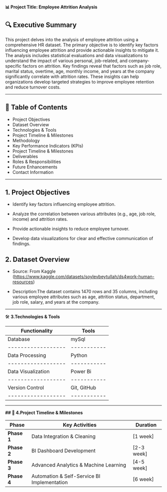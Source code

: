 **📊 Project Title: Employee Attrition Analysis**

**🔍 Executive Summary**
-----------------------

This project delves into the analysis of employee attrition using a comprehensive HR dataset. The primary objective is to identify key factors influencing employee attrition and provide actionable insights to mitigate it. The analysis includes statistical evaluations and data visualizations to understand the impact of various personal, job-related, and company-specific factors on attrition. Key findings reveal that factors such as job role, marital status, overtime, age, monthly income, and years at the company significantly correlate with attrition rates. These insights can help organizations develop targeted strategies to improve employee retention and reduce turnover costs.

----------------------------------------------------------------------------------------------------------------------------------------------------------------------------------
**📖 Table of Contents**
----------------------

 *  Project Objectives
 *  Dataset Overview
 *  Technologies & Tools
 *  Project Timeline & Milestones
 *  Methodology
 *  Key Performance Indicators (KPIs)
 *  Project Timeline & Milestones
 *  Deliverables
 *  Roles & Responsibilities
 *  Future Enhancements
 *  Contact Information


-----------------------------------------------------------------------------------------------------------------------------------------------------------------------------------
**1. Project Objectives**
-----------------------
* Identify key factors influencing employee attrition.
 
* Analyze the correlation between various attributes (e.g., age, job role, income) and attrition rates.
 
* Provide actionable insights to reduce employee turnover.
 
* Develop data visualizations for clear and effective communication of findings.
 

**2. Dataset Overview**
----------------------
* Source: From Kaggle (https://www.kaggle.com/datasets/soylevbeytullah/ds4work-human-resources)

* Description:The dataset contains 1470 rows and 35 columns, including various employee attributes such as age, attrition status, department, job role, salary, and years at the company.
 
---------------------------------------------------------------------------------------------------------------------------------------------------------------------------------
🛠 **3.Technologies & Tools**

|Functionality     |Tools      |
|------------------|-----------|
|Database          | mySql     |
|------------------|-----------|
|Data Processing   | Python    |
|------------------|-----------|
|Data Visualization|Power Bi   |
|------------------|-----------|
|Version Control   |Git, GitHub|
|------------------|-----------|

--------------------------------------------------------------------------------------------------------------------------------------------------------------------------------

**## 📅 4.Project Timeline & Milestones**

| Phase        | Key Activities | Duration |
|-------------|----------------|----------|
| **Phase 1** | Data Integration & Cleaning | [1 week] |
| **Phase 2** | BI Dashboard Development | [2-3 week] |
| **Phase 3** | Advanced Analytics & Machine Learning | [4-5 week] |
| **Phase 4** | Automation & Self-Service BI Implementation | [6 week] |


